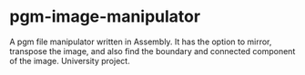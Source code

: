 # pgm-image-manipulator
A pgm file manipulator written in Assembly. It has the option to mirror, transpose the image, and also find the boundary and connected component of the image. University project. 
